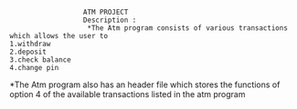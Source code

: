                      ATM PROJECT
                      Description : 
                       *The Atm program consists of various transactions which allows the user to                                                                                             1.withdraw                                                                                                                                                               2.deposit                                                                                                                                                                 3.check balance                                                                                                                                                           4.change pin

*The Atm program also has an header file which stores the functions of option 4 of the available transactions listed in the atm program
